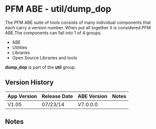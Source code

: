 # PFM ABE - util/dump_dop

The PFM ABE suite of tools consists of many individual components that each carry a version number.  When put all together it is considered PFM ABE.The components can fall into 1 of 4 groups.
- ABE
- Utilities
- Libraries
- Open Source Libraries and tools

**dump_dop** is part of the **util** group.

## Version History

|App Version|Release Date|ABE Version|Notes|
|-------|------------|-----|---|
|V1.05|07/23/14|V7.0.0.0|  |

## Notes
